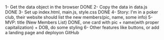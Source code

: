 1- Get the data object in the browser DONE
2- Copy the data in data.js DONE
3- Set up index.html, main.js, style.css  DONE
4- Story: I'm in a poker club, their website should list the new members(pic, name, some info)
5- MVP: title (New Members List) DONE, one card with pic + name(with proper capitalization) + DOB, do some styling
6- Other features like buttons, or add a landing page and deployon GitHub